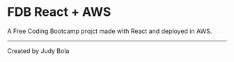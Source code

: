 # FDB React + AWS

A Free Coding Bootcamp projct made with React and deployed in AWS.

---

Created by Judy Bola